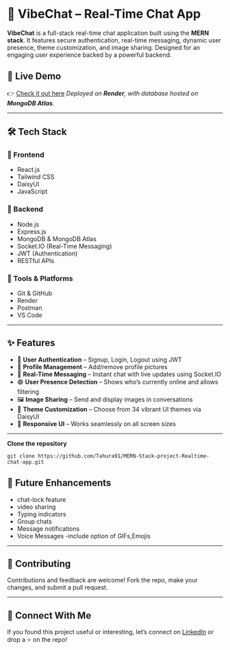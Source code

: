 
# 💬 VibeChat – Real-Time Chat App

**VibeChat** is a full-stack real-time chat application built using the **MERN stack**. It features secure authentication, real-time messaging, dynamic user presence, theme customization, and image sharing. Designed for an engaging user experience backed by a powerful backend.

## 🚀 Live Demo  
👉 [Check it out here](https://vibechat-connect-chat-and-vibe-in-real.onrender.com)
_Deployed on **Render**, with database hosted on **MongoDB Atlas**._

---

## 🛠️ Tech Stack

### 🔹 Frontend
- React.js  
- Tailwind CSS  
- DaisyUI  
- JavaScript  

### 🔹 Backend
- Node.js  
- Express.js  
- MongoDB & MongoDB Atlas  
- Socket.IO (Real-Time Messaging)  
- JWT (Authentication)  
- RESTful APIs  

### 🔹 Tools & Platforms
- Git & GitHub  
- Render  
- Postman  
- VS Code  

---

## ✨ Features

- 🔐 **User Authentication** – Signup, Login, Logout using JWT  
- 👤 **Profile Management** – Add/remove profile pictures  
- 📶 **Real-Time Messaging** – Instant chat with live updates using Socket.IO  
- 🟢 **User Presence Detection** – Shows who’s currently online and allows filtering  
- 🖼️ **Image Sharing** – Send and display images in conversations  
- 🎨 **Theme Customization** – Choose from 34 vibrant UI themes via DaisyUI  
- 📱 **Responsive UI** – Works seamlessly on all screen sizes

---



 **Clone the repository**
```
git clone https://github.com/Tahura91/MERN-Stack-project-Realtime-chat-app.git

```

## 📌 Future Enhancements

- chat-lock feature
- video sharing
- Typing indicators  
- Group chats  
- Message notifications  
- Voice Messages
-include option of GIFs,Emojis  

---

## 🤝 Contributing

Contributions and feedback are welcome! Fork the repo, make your changes, and submit a pull request.

---


## 💬 Connect With Me

If you found this project useful or interesting, let’s connect on [LinkedIn](https://www.linkedin.com/in/tahura-hayath-483397243) or drop a ⭐ on the repo!

```

